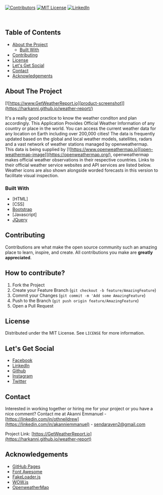 <!-- PROJECT SHIELDS -->
[![Contributors][contributors-shield]]()
[![MIT License][license-shield]][license-url]
[![LinkedIn][linkedin-shield]][linkedin-url]

<!--  -->

<!-- PROJECT LOGO -->
<br />
<!-- <p align="center">
  <a href="https://github.com/othneildrew/othneildrew.github.io">
    <img src="https://www.pngfind.com/mpng/bohJmT_paper-plane-vector-paper-plane-animated-gif-hd/" alt="Logo" width="80" height="80">
  </a>

  <h3 align="center">Weather App</h3>

  <p align="center">
    <br />
    <a href="https://harkanni.github.io/weather-report/">View Demo</a>
    ·
    <a href="https://harkanni.github.io/weather-report/issues">Report Bug</a>
  </p>
</p> -->



<!-- TABLE OF CONTENTS -->
## Table of Contents

* [About the Project](#about-the-project)
  * [Built With](#built-with)
* [Contributing](#contributing)
* [License](#license)
* [Let's Get Social](#lets-get-social)
* [Contact](#contact)
* [Acknowledgements](#acknowledgements)



<!-- ABOUT THE PROJECT -->
## About The Project

[![https://www.GetWeatherReport.io][product-screenshot]](https://harkanni.github.io/weather-report/)

It's a really good practice to know the weather conditon and plan accordingly.
This Application Provides Official Weather Information of any country or place in the world. 
You can access the current weather data for any location on Earth including over 200,000 cities! The data is frequently updated based on the global and local weather models, satellites, radars and a vast network of weather stations managed by openweathermap. <br>
This data is being supplied by [![https://www.openweathermap.io][open-weathermap-image]](https://openweathermap.org/), openweathermap makes official weather observations in their respective countries. Links to their official weather service websites and API services are listed below.
Weather icons are also shown alongside worded forecasts in this version to facilitate visual inspection.

### Built With

* [HTML]
* [CSS]
* [Bootstrap](https://getbootstrap.com)
* [Javascript]
* [JQuery](https://jquery.com)




<!-- CONTRIBUTING -->
## Contributing

Contributions are what make the open source community such an amazing place to learn, inspire, and create. All contributions you make are **greatly appreciated**.

## How to contribute? 

1. Fork the Project
2. Create your Feature Branch (`git checkout -b feature/AmazingFeature`)
3. Commit your Changes (`git commit -m 'Add some AmazingFeature`)
4. Push to the Branch (`git push origin feature/AmazingFeature`)
5. Open a Pull Request



<!-- LICENSE -->
## License

Distributed under the MIT License. See `LICENSE` for more information.



<!-- LET'S GET SOCIAL -->
## Let's Get Social

* [Facebook](https://facebook.com/othneildrew)
* [LinkedIn](https://linkedin.com/in/akanniemmanuel)
* [Github](https://github.com/harkanni)
* [Instagram](http://instagram.com/)
* [Twitter](http://twitter.com/the_tech_lead)


<!-- CONTACT -->
## Contact
Interested in working together or hiring me for your project or you have a nice comment? Contact me at
Akanni Emmanuel - [https://linkedin.com/in/othneildrew](https://linkedin.com/in/akanniemmanuel) - sendaraven2@gmail.com

Project Link: [https://GetWeatherReport.io](https://harkanni.github.io/weather-report)



<!-- ACKNOWLEDGEMENTS -->
## Acknowledgements
* [GitHub Pages](https://pages.github.com)
* [Font Awesome](https://fontawesome.com)
* [FakeLoader.js](https://joaopereirawd.github.io/fakeLoader.js)
* [WOW.js](https://www.delac.io/wow)
* [OpenweatherMap](https://openweathermap.org/)






<!-- MARKDOWN LINKS & IMAGES -->
[contributors-shield]: https://img.shields.io/badge/contributors-1-orange.svg?style=flat-square
[license-shield]: https://img.shields.io/badge/license-MIT-blue.svg?style=flat-square
[license-url]: https://choosealicense.com/licenses/mit
[linkedin-shield]: https://img.shields.io/badge/-LinkedIn-black.svg?style=flat-square&logo=linkedin&colorB=555
[linkedin-url]: https://linkedin.com/in/akanniemmanuel
[product-screenshot]: ./images/app-ss.png

